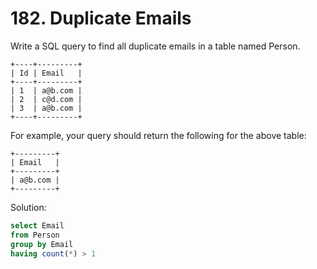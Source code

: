 # 182. Duplicate Emails

Write a SQL query to find all duplicate emails in a table named Person.

    +----+---------+
    | Id | Email   |
    +----+---------+
    | 1  | a@b.com |
    | 2  | c@d.com |
    | 3  | a@b.com |
    +----+---------+

For example, your query should return the following for the above table:

    +---------+
    | Email   |
    +---------+
    | a@b.com |
    +---------+

Solution:

```sql
select Email
from Person
group by Email
having count(*) > 1
```
